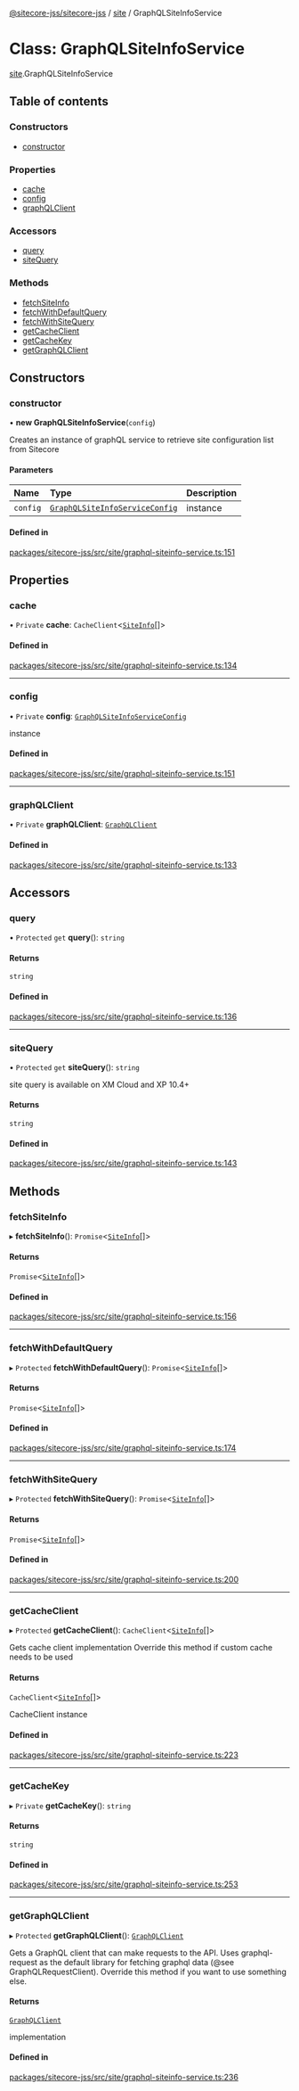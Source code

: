 [@sitecore-jss/sitecore-jss](../README.md) / [site](../modules/site.md) / GraphQLSiteInfoService

# Class: GraphQLSiteInfoService

[site](../modules/site.md).GraphQLSiteInfoService

## Table of contents

### Constructors

- [constructor](site.GraphQLSiteInfoService.md#constructor)

### Properties

- [cache](site.GraphQLSiteInfoService.md#cache)
- [config](site.GraphQLSiteInfoService.md#config)
- [graphQLClient](site.GraphQLSiteInfoService.md#graphqlclient)

### Accessors

- [query](site.GraphQLSiteInfoService.md#query)
- [siteQuery](site.GraphQLSiteInfoService.md#sitequery)

### Methods

- [fetchSiteInfo](site.GraphQLSiteInfoService.md#fetchsiteinfo)
- [fetchWithDefaultQuery](site.GraphQLSiteInfoService.md#fetchwithdefaultquery)
- [fetchWithSiteQuery](site.GraphQLSiteInfoService.md#fetchwithsitequery)
- [getCacheClient](site.GraphQLSiteInfoService.md#getcacheclient)
- [getCacheKey](site.GraphQLSiteInfoService.md#getcachekey)
- [getGraphQLClient](site.GraphQLSiteInfoService.md#getgraphqlclient)

## Constructors

### constructor

• **new GraphQLSiteInfoService**(`config`)

Creates an instance of graphQL service to retrieve site configuration list from Sitecore

#### Parameters

| Name | Type | Description |
| :------ | :------ | :------ |
| `config` | [`GraphQLSiteInfoServiceConfig`](../modules/site.md#graphqlsiteinfoserviceconfig) | instance |

#### Defined in

[packages/sitecore-jss/src/site/graphql-siteinfo-service.ts:151](https://github.com/Sitecore/jss/blob/09e6290ae/packages/sitecore-jss/src/site/graphql-siteinfo-service.ts#L151)

## Properties

### cache

• `Private` **cache**: `CacheClient`\<[`SiteInfo`](../modules/site.md#siteinfo)[]\>

#### Defined in

[packages/sitecore-jss/src/site/graphql-siteinfo-service.ts:134](https://github.com/Sitecore/jss/blob/09e6290ae/packages/sitecore-jss/src/site/graphql-siteinfo-service.ts#L134)

___

### config

• `Private` **config**: [`GraphQLSiteInfoServiceConfig`](../modules/site.md#graphqlsiteinfoserviceconfig)

instance

#### Defined in

[packages/sitecore-jss/src/site/graphql-siteinfo-service.ts:151](https://github.com/Sitecore/jss/blob/09e6290ae/packages/sitecore-jss/src/site/graphql-siteinfo-service.ts#L151)

___

### graphQLClient

• `Private` **graphQLClient**: [`GraphQLClient`](../interfaces/index.GraphQLClient.md)

#### Defined in

[packages/sitecore-jss/src/site/graphql-siteinfo-service.ts:133](https://github.com/Sitecore/jss/blob/09e6290ae/packages/sitecore-jss/src/site/graphql-siteinfo-service.ts#L133)

## Accessors

### query

• `Protected` `get` **query**(): `string`

#### Returns

`string`

#### Defined in

[packages/sitecore-jss/src/site/graphql-siteinfo-service.ts:136](https://github.com/Sitecore/jss/blob/09e6290ae/packages/sitecore-jss/src/site/graphql-siteinfo-service.ts#L136)

___

### siteQuery

• `Protected` `get` **siteQuery**(): `string`

site query is available on XM Cloud and XP 10.4+

#### Returns

`string`

#### Defined in

[packages/sitecore-jss/src/site/graphql-siteinfo-service.ts:143](https://github.com/Sitecore/jss/blob/09e6290ae/packages/sitecore-jss/src/site/graphql-siteinfo-service.ts#L143)

## Methods

### fetchSiteInfo

▸ **fetchSiteInfo**(): `Promise`\<[`SiteInfo`](../modules/site.md#siteinfo)[]\>

#### Returns

`Promise`\<[`SiteInfo`](../modules/site.md#siteinfo)[]\>

#### Defined in

[packages/sitecore-jss/src/site/graphql-siteinfo-service.ts:156](https://github.com/Sitecore/jss/blob/09e6290ae/packages/sitecore-jss/src/site/graphql-siteinfo-service.ts#L156)

___

### fetchWithDefaultQuery

▸ `Protected` **fetchWithDefaultQuery**(): `Promise`\<[`SiteInfo`](../modules/site.md#siteinfo)[]\>

#### Returns

`Promise`\<[`SiteInfo`](../modules/site.md#siteinfo)[]\>

#### Defined in

[packages/sitecore-jss/src/site/graphql-siteinfo-service.ts:174](https://github.com/Sitecore/jss/blob/09e6290ae/packages/sitecore-jss/src/site/graphql-siteinfo-service.ts#L174)

___

### fetchWithSiteQuery

▸ `Protected` **fetchWithSiteQuery**(): `Promise`\<[`SiteInfo`](../modules/site.md#siteinfo)[]\>

#### Returns

`Promise`\<[`SiteInfo`](../modules/site.md#siteinfo)[]\>

#### Defined in

[packages/sitecore-jss/src/site/graphql-siteinfo-service.ts:200](https://github.com/Sitecore/jss/blob/09e6290ae/packages/sitecore-jss/src/site/graphql-siteinfo-service.ts#L200)

___

### getCacheClient

▸ `Protected` **getCacheClient**(): `CacheClient`\<[`SiteInfo`](../modules/site.md#siteinfo)[]\>

Gets cache client implementation
Override this method if custom cache needs to be used

#### Returns

`CacheClient`\<[`SiteInfo`](../modules/site.md#siteinfo)[]\>

CacheClient instance

#### Defined in

[packages/sitecore-jss/src/site/graphql-siteinfo-service.ts:223](https://github.com/Sitecore/jss/blob/09e6290ae/packages/sitecore-jss/src/site/graphql-siteinfo-service.ts#L223)

___

### getCacheKey

▸ `Private` **getCacheKey**(): `string`

#### Returns

`string`

#### Defined in

[packages/sitecore-jss/src/site/graphql-siteinfo-service.ts:253](https://github.com/Sitecore/jss/blob/09e6290ae/packages/sitecore-jss/src/site/graphql-siteinfo-service.ts#L253)

___

### getGraphQLClient

▸ `Protected` **getGraphQLClient**(): [`GraphQLClient`](../interfaces/index.GraphQLClient.md)

Gets a GraphQL client that can make requests to the API. Uses graphql-request as the default
library for fetching graphql data (@see GraphQLRequestClient). Override this method if you
want to use something else.

#### Returns

[`GraphQLClient`](../interfaces/index.GraphQLClient.md)

implementation

#### Defined in

[packages/sitecore-jss/src/site/graphql-siteinfo-service.ts:236](https://github.com/Sitecore/jss/blob/09e6290ae/packages/sitecore-jss/src/site/graphql-siteinfo-service.ts#L236)
